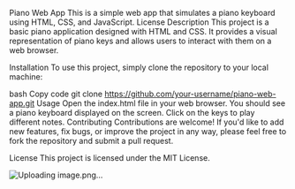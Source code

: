 Piano Web App
This is a simple web app that simulates a piano keyboard using HTML, CSS, and JavaScript.
License
Description
This project is a basic piano application designed with HTML and CSS. It provides a visual representation of piano keys and allows users to interact with them on a web browser.

Installation
To use this project, simply clone the repository to your local machine:

bash
Copy code
git clone https://github.com/your-username/piano-web-app.git
Usage
Open the index.html file in your web browser.
You should see a piano keyboard displayed on the screen.
Click on the keys to play different notes.
Contributing
Contributions are welcome! If you'd like to add new features, fix bugs, or improve the project in any way, please feel free to fork the repository and submit a pull request.

License
This project is licensed under the MIT License.

![Uploading image.png…]()
